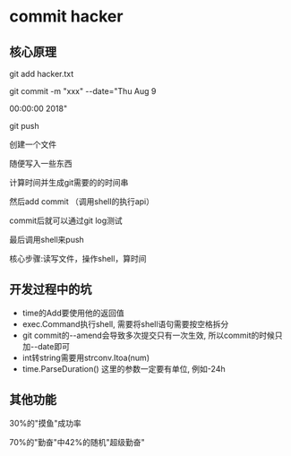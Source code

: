 # commit hacker

## 核心原理
git add hacker.txt

git commit -m "xxx" --date=\"Thu Aug 9 

00:00:00 2018"

git push

创建一个文件

随便写入一些东西

计算时间并生成git需要的的时间串

然后add commit （调用shell的执行api）

commit后就可以通过git log测试

最后调用shell来push

核心步骤:读写文件，操作shell，算时间


## 开发过程中的坑
- time的Add要使用他的返回值
- exec.Command执行shell, 需要将shell语句需要按空格拆分
- git commit的--amend会导致多次提交只有一次生效, 所以commit的时候只加--date即可
- int转string需要用strconv.Itoa(num)
- time.ParseDuration() 这里的参数一定要有单位, 例如-24h

## 其他功能
30%的"摸鱼"成功率


70%的"勤奋"中42%的随机"超级勤奋"